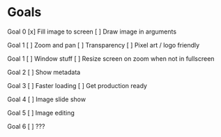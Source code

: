 # Goals

Goal 0
[x] Fill image to screen
[ ] Draw image in arguments

Goal 1
[ ] Zoom and pan
[ ] Transparency
[ ] Pixel art / logo friendly

Goal 1
[ ] Window stuff
    [ ] Resize screen on zoom when not in fullscreen

Goal 2
[ ] Show metadata

Goal 3
[ ] Faster loading
[ ] Get production ready

Goal 4
[ ] Image slide show

Goal 5
[ ] Image editing

Goal 6
[ ] ???
